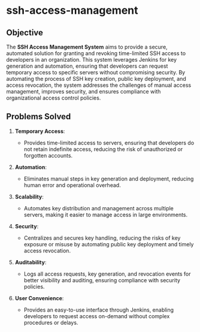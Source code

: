 # ssh-access-management

## Objective

The **SSH Access Management System** aims to provide a secure, automated solution for granting and revoking time-limited SSH access to developers in an organization. This system leverages Jenkins for key generation and automation, ensuring that developers can request temporary access to specific servers without compromising security. By automating the process of SSH key creation, public key deployment, and access revocation, the system addresses the challenges of manual access management, improves security, and ensures compliance with organizational access control policies.

## Problems Solved

1. **Temporary Access**: 
   - Provides time-limited access to servers, ensuring that developers do not retain indefinite access, reducing the risk of unauthorized or forgotten accounts.

2. **Automation**: 
   - Eliminates manual steps in key generation and deployment, reducing human error and operational overhead.

3. **Scalability**: 
   - Automates key distribution and management across multiple servers, making it easier to manage access in large environments.

4. **Security**: 
   - Centralizes and secures key handling, reducing the risks of key exposure or misuse by automating public key deployment and timely access revocation.

5. **Auditability**: 
   - Logs all access requests, key generation, and revocation events for better visibility and auditing, ensuring compliance with security policies.

6. **User Convenience**: 
   - Provides an easy-to-use interface through Jenkins, enabling developers to request access on-demand without complex procedures or delays.



